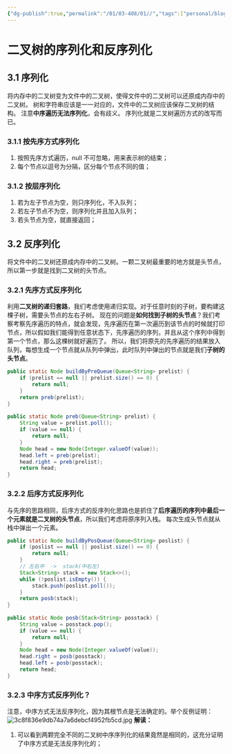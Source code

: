 ```yaml
---
{"dg-publish":true,"permalink":"/01/03-408/01//","tags":["personal/blog","algorithm/数据结构/二叉树"]}
---
```


# 二叉树的序列化和反序列化
## 3.1 序列化
将内存中的二叉树变为文件中的二叉树，使得文件中的二叉树可以还原成内存中的二叉树。
树和字符串应该是一一对应的，文件中的二叉树应该保存二叉树的结构。
注意**中序遍历无法序列化**，会有歧义。
序列化就是二叉树遍历方式的改写而已。
### 3.1.1 按先序方式序列化
1. 按照先序方式遍历，null 不可忽略，用来表示树的结束；
2. 每个节点以逗号为分隔，区分每个节点不同的值；
### 3.1.2 按层序列化
1. 若为左子节点为空，则只序列化，不入队列；
2. 若左子节点不为空，则序列化并且加入队列；
3. 若头节点为空，就直接返回；
## 3.2 反序列化
将文件中的二叉树还原成内存中的二叉树。一颗二叉树最重要的地方就是头节点，所以第一步就是找到二叉树的头节点。
### 3.2.1 先序方式反序列化
利用**二叉树的递归套路**，我们考虑使用递归实现。对于任意时刻的子树，要构建这棵子树，需要头节点的左右子树。
现在的问题是**如何找到子树的头节点**？我们考察考察先序遍历的特点，就会发现，先序遍历在第一次遍历到该节点的时候就打印节点，所以假如我们能得到任意状态下，先序遍历的序列，并且从这个序列中得到第一个节点，那么这棵树就好遍历了。
所以，我们将原先的先序遍历的结果放入队列，每想生成一个节点就从队列中弹出，此时队列中弹出的节点就是我们**子树的头节点**。
```java
public static Node buildByPreQueue(Queue<String> prelist) {  
    if (prelist == null || prelist.size() == 0) {  
        return null;  
    }  
    return preb(prelist);  
}  
  
public static Node preb(Queue<String> prelist) {  
    String value = prelist.poll();  
    if (value == null) {  
        return null;  
    }  
    Node head = new Node(Integer.valueOf(value));  
    head.left = preb(prelist);  
    head.right = preb(prelist);  
    return head;  
}
```
### 3.2.2 后序方式反序列化
与先序的思路相同，后序方式的反序列化思路也是抓住了**后序遍历的序列中最后一个元素就是二叉树的头节点**，所以我们考虑将原序列入栈。
每次生成头节点就从栈中弹出一个元素。
```java
public static Node buildByPosQueue(Queue<String> poslist) {  
    if (poslist == null || poslist.size() == 0) {  
        return null;  
    }  
    // 左右中  ->  stack(中右左)  
    Stack<String> stack = new Stack<>();  
    while (!poslist.isEmpty()) {  
        stack.push(poslist.poll());  
    }  
    return posb(stack);  
}  
  
public static Node posb(Stack<String> posstack) {  
    String value = posstack.pop();  
    if (value == null) {  
        return null;  
    }  
    Node head = new Node(Integer.valueOf(value));  
    head.right = posb(posstack);  
    head.left = posb(posstack);  
    return head;  
}
```
### 3.2.3 中序方式反序列化？
注意，中序方式无法反序列化，因为其根节点是无法确定的。举个反例证明：
![3c8f836e9db74a7a6debcf4952fb5cd.jpg](/img/user/01-%E8%AE%A1%E7%AE%97%E6%9C%BA%E7%AC%94%E8%AE%B0/03-408/01-%E6%95%B0%E6%8D%AE%E7%BB%93%E6%9E%84/05-01-%E6%95%B0%E6%8D%AE%E7%BB%93%E6%9E%84%E4%B8%8E%E7%AE%97%E6%B3%95-zuo/%E6%95%B0%E6%8D%AE%E7%BB%93%E6%9E%84/%E9%99%84%E4%BB%B6/3c8f836e9db74a7a6debcf4952fb5cd.jpg)
**解读：**
1. 可以看到两颗完全不同的二叉树中序序列化的结果竟然是相同的，这充分证明了中序方式是无法反序列化的；
